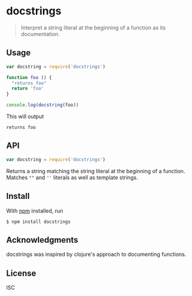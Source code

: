 # docstrings

> Interpret a string literal at the beginning of a function as its
> documentation.


## Usage

```js
var docstring = require('docstrings')

function foo () {
  "returns foo"
  return 'foo'
}

console.log(docstring(foo))
```

This will output

```
returns foo
```

## API

```js
var docstring = require('docstrings')
```

Returns a string matching the string literal at the beginning of a function.
Matches `""` and `''` literals as well as template strings.

## Install

With [npm](https://npmjs.org/) installed, run

```
$ npm install docstrings
```

## Acknowledgments

docstrings was inspired by clojure's approach to documenting functions.

## License

ISC

